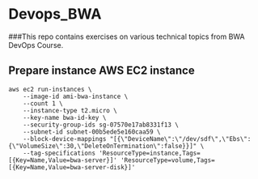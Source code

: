# Devops_BWA

###This repo contains exercises on various technical topics from BWA DevOps Course. 
 
## Prepare instance AWS EC2 instance 

```
aws ec2 run-instances \
    --image-id ami-bwa-instance \
    --count 1 \
    --instance-type t2.micro \
    --key-name bwa-id-key \
    --security-group-ids sg-07570e17ab8331f13 \
    --subnet-id subnet-00b5ede5e160caa59 \
    --block-device-mappings "[{\"DeviceName\":\"/dev/sdf\",\"Ebs\":{\"VolumeSize\":30,\"DeleteOnTermination\":false}}]" \
    --tag-specifications 'ResourceType=instance,Tags=[{Key=Name,Value=bwa-server}]' 'ResourceType=volume,Tags=[{Key=Name,Value=bwa-server-disk}]'
  ```
